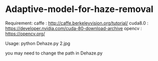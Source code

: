 # Adaptive-model-for-haze-removal
Requirement: 
caffe : http://caffe.berkeleyvision.org/tutorial/
cuda8.0 : https://developer.nvidia.com/cuda-80-download-archive
opencv : https://opencv.org/

Usage: 
python Dehaze.py 2.jpg 

you may need to change the path in Dehaze.py


